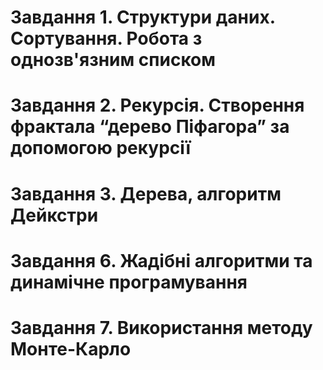 # Завдання 1. Структури даних. Сортування. Робота з однозв'язним списком
# Завдання 2. Рекурсія. Створення фрактала “дерево Піфагора” за допомогою рекурсії
# Завдання 3. Дерева, алгоритм Дейкстри
# Завдання 6. Жадібні алгоритми та динамічне програмування
# Завдання 7. Використання методу Монте-Карло